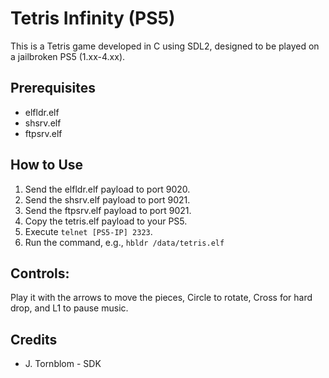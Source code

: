 # Tetris Infinity (PS5)

This is a Tetris game developed in C using SDL2, designed to be played on a jailbroken PS5 (1.xx-4.xx).

## Prerequisites
- elfldr.elf
- shsrv.elf
- ftpsrv.elf

## How to Use
1. Send the elfldr.elf payload to port 9020.
2. Send the shsrv.elf payload to port 9021.
3. Send the ftpsrv.elf payload to port 9021.
4. Copy the tetris.elf payload to your PS5.
5. Execute `telnet [PS5-IP] 2323`.
6. Run the command, e.g., `hbldr /data/tetris.elf`

## Controls:
Play it with the arrows to move the pieces, Circle to rotate, Cross for hard drop, and L1 to pause music.

## Credits
- J. Tornblom - SDK
